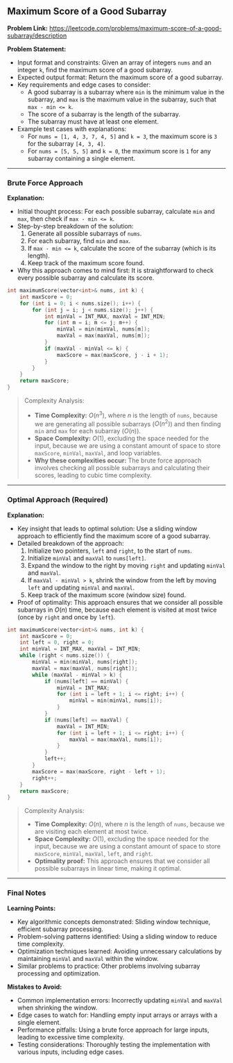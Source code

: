 ## Maximum Score of a Good Subarray
**Problem Link:** https://leetcode.com/problems/maximum-score-of-a-good-subarray/description

**Problem Statement:**
- Input format and constraints: Given an array of integers `nums` and an integer `k`, find the maximum score of a good subarray.
- Expected output format: Return the maximum score of a good subarray.
- Key requirements and edge cases to consider: 
  - A good subarray is a subarray where `min` is the minimum value in the subarray, and `max` is the maximum value in the subarray, such that `max - min <= k`.
  - The score of a subarray is the length of the subarray.
  - The subarray must have at least one element.
- Example test cases with explanations: 
  - For `nums = [1, 4, 3, 7, 4, 5]` and `k = 3`, the maximum score is `3` for the subarray `[4, 3, 4]`.
  - For `nums = [5, 5, 5]` and `k = 0`, the maximum score is `1` for any subarray containing a single element.

---

### Brute Force Approach

**Explanation:**
- Initial thought process: For each possible subarray, calculate `min` and `max`, then check if `max - min <= k`.
- Step-by-step breakdown of the solution:
  1. Generate all possible subarrays of `nums`.
  2. For each subarray, find `min` and `max`.
  3. If `max - min <= k`, calculate the score of the subarray (which is its length).
  4. Keep track of the maximum score found.
- Why this approach comes to mind first: It is straightforward to check every possible subarray and calculate its score.

```cpp
int maximumScore(vector<int>& nums, int k) {
    int maxScore = 0;
    for (int i = 0; i < nums.size(); i++) {
        for (int j = i; j < nums.size(); j++) {
            int minVal = INT_MAX, maxVal = INT_MIN;
            for (int m = i; m <= j; m++) {
                minVal = min(minVal, nums[m]);
                maxVal = max(maxVal, nums[m]);
            }
            if (maxVal - minVal <= k) {
                maxScore = max(maxScore, j - i + 1);
            }
        }
    }
    return maxScore;
}
```

> Complexity Analysis:
> - **Time Complexity:** $O(n^3)$, where $n$ is the length of `nums`, because we are generating all possible subarrays ($O(n^2)$) and then finding `min` and `max` for each subarray ($O(n)$).
> - **Space Complexity:** $O(1)$, excluding the space needed for the input, because we are using a constant amount of space to store `maxScore`, `minVal`, `maxVal`, and loop variables.
> - **Why these complexities occur:** The brute force approach involves checking all possible subarrays and calculating their scores, leading to cubic time complexity.

---

### Optimal Approach (Required)

**Explanation:**
- Key insight that leads to optimal solution: Use a sliding window approach to efficiently find the maximum score of a good subarray.
- Detailed breakdown of the approach:
  1. Initialize two pointers, `left` and `right`, to the start of `nums`.
  2. Initialize `minVal` and `maxVal` to `nums[left]`.
  3. Expand the window to the right by moving `right` and updating `minVal` and `maxVal`.
  4. If `maxVal - minVal > k`, shrink the window from the left by moving `left` and updating `minVal` and `maxVal`.
  5. Keep track of the maximum score (window size) found.
- Proof of optimality: This approach ensures that we consider all possible subarrays in $O(n)$ time, because each element is visited at most twice (once by `right` and once by `left`).

```cpp
int maximumScore(vector<int>& nums, int k) {
    int maxScore = 0;
    int left = 0, right = 0;
    int minVal = INT_MAX, maxVal = INT_MIN;
    while (right < nums.size()) {
        minVal = min(minVal, nums[right]);
        maxVal = max(maxVal, nums[right]);
        while (maxVal - minVal > k) {
            if (nums[left] == minVal) {
                minVal = INT_MAX;
                for (int i = left + 1; i <= right; i++) {
                    minVal = min(minVal, nums[i]);
                }
            }
            if (nums[left] == maxVal) {
                maxVal = INT_MIN;
                for (int i = left + 1; i <= right; i++) {
                    maxVal = max(maxVal, nums[i]);
                }
            }
            left++;
        }
        maxScore = max(maxScore, right - left + 1);
        right++;
    }
    return maxScore;
}
```

> Complexity Analysis:
> - **Time Complexity:** $O(n)$, where $n$ is the length of `nums`, because we are visiting each element at most twice.
> - **Space Complexity:** $O(1)$, excluding the space needed for the input, because we are using a constant amount of space to store `maxScore`, `minVal`, `maxVal`, `left`, and `right`.
> - **Optimality proof:** This approach ensures that we consider all possible subarrays in linear time, making it optimal.

---

### Final Notes

**Learning Points:**
- Key algorithmic concepts demonstrated: Sliding window technique, efficient subarray processing.
- Problem-solving patterns identified: Using a sliding window to reduce time complexity.
- Optimization techniques learned: Avoiding unnecessary calculations by maintaining `minVal` and `maxVal` within the window.
- Similar problems to practice: Other problems involving subarray processing and optimization.

**Mistakes to Avoid:**
- Common implementation errors: Incorrectly updating `minVal` and `maxVal` when shrinking the window.
- Edge cases to watch for: Handling empty input arrays or arrays with a single element.
- Performance pitfalls: Using a brute force approach for large inputs, leading to excessive time complexity.
- Testing considerations: Thoroughly testing the implementation with various inputs, including edge cases.